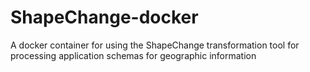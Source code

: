 # ShapeChange-docker
A docker container for using the ShapeChange transformation tool for processing application schemas for geographic information
